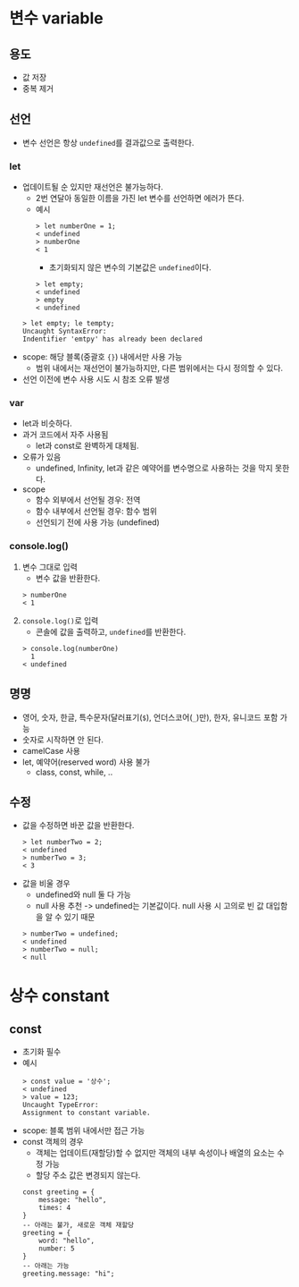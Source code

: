 # 변수 variable

## 용도
- 값 저장
- 중복 제거

## 선언
- 변수 선언은 항상 `undefined`를 결과값으로 출력한다.

### let
- 업데이트될 순 있지만 재선언은 불가능하다.
	- 2번 연달아 동일한 이름을 가진 let 변수를 선언하면 에러가 뜬다.
	- 예시
		```
		> let numberOne = 1;
		< undefined
		> numberOne
		< 1
		```
		- 초기화되지 않은 변수의 기본값은 `undefined`이다.
		```
		> let empty;
		< undefined
		> empty
		< undefined
		```
	```
	> let empty; le tempty;
	Uncaught SyntaxError:
	Indentifier 'emtpy' has already been declared
	```
- scope: 해당 블록(중괄호 `{}`) 내에서만 사용 가능
	- 범위 내에서는 재선언이 불가능하지만, 다른 범위에서는 다시 정의할 수 있다.
- 선언 이전에 변수 사용 시도 시 참조 오류 발생

### var
- let과 비슷하다.
- 과거 코드에서 자주 사용됨
	- let과 const로 완벽하게 대체됨.
- 오류가 있음
	- undefined, Infinity, let과 같은 예약어를 변수명으로 사용하는 것을 막지 못한다.
- scope
	- 함수 외부에서 선언될 경우: 전역
	- 함수 내부에서 선언될 경우: 함수 범위
	- 선언되기 전에 사용 가능 (undefined)

### console.log()
1. 변수 그대로 입력
	- 변수 값을 반환한다.
	```
	> numberOne
	< 1
	```
2. `console.log()`로 입력
	- 콘솔에 값을 출력하고, `undefined`를 반환한다.
	```
	> console.log(numberOne)
	  1
	< undefined
	```

## 명명
- 영어, 숫자, 한글, 특수문자(달러표기(`$`), 언더스코어(`_`)만), 한자, 유니코드 포함 가능
- 숫자로 시작하면 안 된다.
- camelCase 사용
- let, 예약어(reserved word) 사용 불가
	- class, const, while, ..

## 수정
- 값을 수정하면 바꾼 값을 반환한다.
	```
	> let numberTwo = 2;
	< undefined
	> numberTwo = 3;
	< 3
	```
- 값을 비울 경우
	- undefined와 null 둘 다 가능
	- null 사용 추천 -> undefined는 기본값이다. null 사용 시 고의로 빈 값 대입함을 알 수 있기 때문
	```
	> numberTwo = undefined;
	< undefined
	> numberTwo = null;
	< null
	```


# 상수 constant

## const
- 초기화 필수
- 예시
	```
	> const value = '상수';
	< undefined
	> value = 123;
	Uncaught TypeError:
	Assignment to constant variable.
	```
- scope: 블록 범위 내에서만 접근 가능
- const 객체의 경우
	- 객체는 업데이트(재할당)할 수 없지만 객체의 내부 속성이나 배열의 요소는 수정 가능
	- 할당 주소 값은 변경되지 않는다.
	```
	const greeting = {
		message: "hello",
		times: 4
	}
	-- 아래는 불가, 새로운 객체 재할당
	greeting = {
		word: "hello",
		number: 5
	}
	-- 아래는 가능
	greeting.message: "hi";
	```
